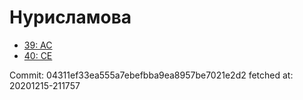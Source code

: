 # Нурисламова
- [39: AC](39.md)
- [40: CE](40.md)

Commit: 04311ef33ea555a7ebefbba9ea8957be7021e2d2
 fetched at: 20201215-211757

